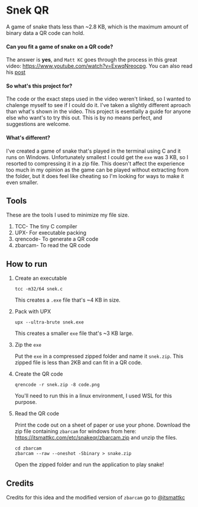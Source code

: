 # Snek QR

A game of snake thats less than ~2.8 KB, which is the maximum amount of binary data a QR code can hold.

#### Can you fit a game of snake on a QR code?
The answer is **yes**, and `Matt KC` goes through the process in this great video: https://www.youtube.com/watch?v=ExwqNreocpg. You can also read his [post](https://itsmattkc.com/etc/snakeqr/)

#### So what's this project for?
The code or the exact steps used in the video weren't linked, so I wanted to chalenge myself to see if I could do it. I've taken a slightly different
aproach than what's shown in the video. This project is esentially a guide for anyone else who want's to try this out. This is by no means perfect, and suggestions are welcome.

#### What's different?
I've created a game of snake that's played in the terminal using C and it runs on Windows. Unfortunately smallest I could get the `exe` was 3 KB, so I resorted to compressing it in a zip file. This doesn't affect the experience too much in my opinion as the game can be played without extracting from the folder, but it does feel like cheating so I'm looking for ways to make it even smaller.

## Tools
These are the tools I used to minimize my file size.

1. TCC- The tiny C compiler
1. UPX- For executable packing
1. qrencode- To generate a QR code
1. zbarcam- To read the QR code

## How to run

1. Create an executable

    ```shell
    tcc -m32/64 snek.c
    ```
    This creates a `.exe` file that's ~4 KB in size.

1. Pack with UPX

    ```shell
    upx --ultra-brute snek.exe
    ```
    This creates a smaller `exe` file that's ~3 KB large.

1. Zip the `exe`

    Put the `exe` in a compressed zipped folder and name it `snek.zip`. This zipped file is less than 2KB and can fit in a QR code.

1. Create the QR code

    ```shell
    qrencode -r snek.zip -8 code.png
    ```

    You'll need to run this in a linux environment, I used WSL for this purpose.

1. Read the QR code

    Print the code out on a sheet of paper or use your phone. Download the zip file containing `zbarcam` for windows from here: https://itsmattkc.com/etc/snakeqr/zbarcam.zip and unzip the files.

    ```shell
    cd zbarcam
    zbarcam --raw --oneshot -Sbinary > snake.zip
    ```

    Open the zipped folder and run the application to play snake!


## Credits

Credits for this idea and the modified version of `zbarcam` go to [@itsmattkc](https://github.com/itsmattkc)